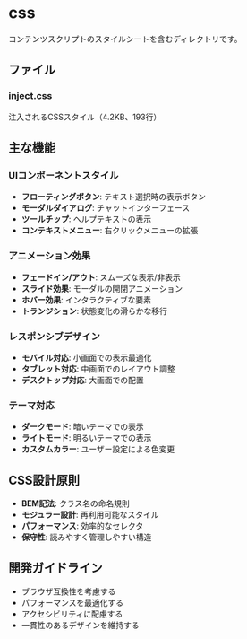 # css

コンテンツスクリプトのスタイルシートを含むディレクトリです。

## ファイル

### inject.css
注入されるCSSスタイル（4.2KB、193行）

## 主な機能

### UIコンポーネントスタイル
- **フローティングボタン**: テキスト選択時の表示ボタン
- **モーダルダイアログ**: チャットインターフェース
- **ツールチップ**: ヘルプテキストの表示
- **コンテキストメニュー**: 右クリックメニューの拡張

### アニメーション効果
- **フェードイン/アウト**: スムーズな表示/非表示
- **スライド効果**: モーダルの開閉アニメーション
- **ホバー効果**: インタラクティブな要素
- **トランジション**: 状態変化の滑らかな移行

### レスポンシブデザイン
- **モバイル対応**: 小画面での表示最適化
- **タブレット対応**: 中画面でのレイアウト調整
- **デスクトップ対応**: 大画面での配置

### テーマ対応
- **ダークモード**: 暗いテーマでの表示
- **ライトモード**: 明るいテーマでの表示
- **カスタムカラー**: ユーザー設定による色変更

## CSS設計原則

- **BEM記法**: クラス名の命名規則
- **モジュラー設計**: 再利用可能なスタイル
- **パフォーマンス**: 効率的なセレクタ
- **保守性**: 読みやすく管理しやすい構造

## 開発ガイドライン

- ブラウザ互換性を考慮する
- パフォーマンスを最適化する
- アクセシビリティに配慮する
- 一貫性のあるデザインを維持する
